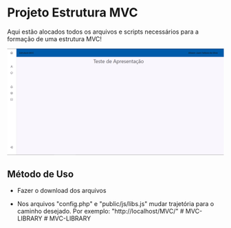 # Projeto Estrutura MVC

Aqui estão alocados todos os arquivos e scripts necessários para a formação de uma estrutura MVC!

<img src="public/images/Screenshot_1.png">

## Método de Uso

* Fazer o download dos arquivos

* Nos arquivos "config.php" e "public/js/libs.js" mudar trajetória para o caminho desejado. Por exemplo: "http://localhost/MVC/"
#   M V C - L I B R A R Y 
 
 #   M V C - L I B R A R Y 
 
 